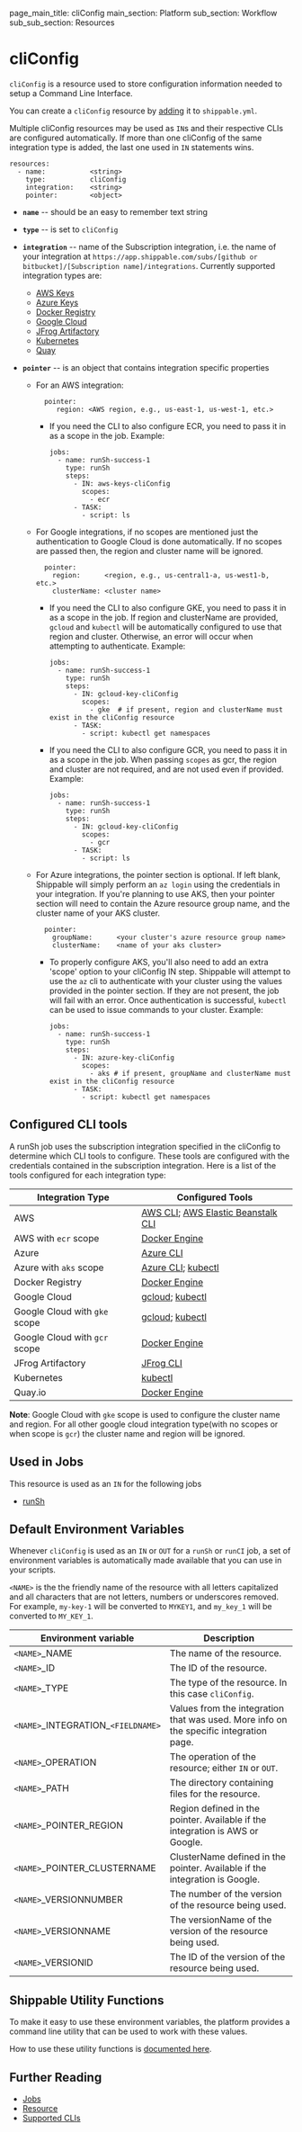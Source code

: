 page_main_title: cliConfig
main_section: Platform
sub_section: Workflow
sub_sub_section: Resources

# cliConfig
`cliConfig` is a resource used to store configuration information needed to setup a Command Line Interface.

You can create a `cliConfig` resource by [adding](/platform/tutorial/workflow/crud-resource#adding) it to `shippable.yml`.

Multiple cliConfig resources may be used as `IN`s and their respective CLIs are configured automatically. If more than one cliConfig of the same integration type is added, the last one used in `IN` statements wins.

```
resources:
  - name:           <string>
    type:           cliConfig
    integration:    <string>
    pointer:        <object>
```

* **`name`** -- should be an easy to remember text string

* **`type`** -- is set to `cliConfig`

* **`integration`** -- name of the Subscription integration, i.e. the name of your integration at `https://app.shippable.com/subs/[github or bitbucket]/[Subscription name]/integrations`. Currently supported integration types are:
	* [AWS Keys](/platform/integration/aws-keys)
	* [Azure Keys](/platform/integration/azure-keys)
	* [Docker Registry](/platform/integration/dockerRegistryLogin)
	* [Google Cloud](/platform/integration/gcloudKey)
	* [JFrog Artifactory](/platform/integration/jfrog-artifactoryKey)
	* [Kubernetes](/platform/integration/kubernetes-config)
	* [Quay](/platform/integration/quayLogin)

* **`pointer`** -- is an object that contains integration specific properties
	* For an AWS integration:

	        pointer:
	           region: <AWS region, e.g., us-east-1, us-west-1, etc.>

      * If you need the CLI to also configure ECR, you need to pass it in as a scope in the job. Example:

            jobs:
              - name: runSh-success-1
                type: runSh
                steps:
                  - IN: aws-keys-cliConfig
                    scopes:
                      - ecr
                  - TASK:
                    - script: ls

	* For Google integrations, if no scopes are mentioned just the authentication to Google Cloud is done automatically. If no scopes are passed then, the region and cluster name will be ignored.

	        pointer:
	          region:      <region, e.g., us-central1-a, us-west1-b, etc.>
	          clusterName: <cluster name>

      * If you need the CLI to also configure GKE, you need to pass it in as a scope in the job. If region and clusterName are provided, `gcloud` and `kubectl` will be automatically configured to use that region and cluster.  Otherwise, an error will occur when attempting to authenticate. Example:

            jobs:
              - name: runSh-success-1
                type: runSh
                steps:
                  - IN: gcloud-key-cliConfig
                    scopes:
                      - gke  # if present, region and clusterName must exist in the cliConfig resource
                  - TASK:
                    - script: kubectl get namespaces

      * If you need the CLI to also configure GCR, you need to pass it in as a scope in the job. When passing `scopes` as gcr, the region and cluster are not required, and are not used even if provided.  Example:

            jobs:
              - name: runSh-success-1
                type: runSh
                steps:
                  - IN: gcloud-key-cliConfig
                    scopes:
                      - gcr
                  - TASK:
                    - script: ls


    * For Azure integrations, the pointer section is optional.  If left blank, Shippable will simply perform an `az login` using the credentials in your integration.  If you're planning to use AKS, then your pointer section will need to contain the Azure resource group name, and the cluster name of your AKS cluster.

            pointer:
              groupName:      <your cluster's azure resource group name>
              clusterName:    <name of your aks cluster>

      * To properly configure AKS, you'll also need to add an extra 'scope' option to your cliConfig IN step.  Shippable will attempt to use the `az` cli to authenticate with your cluster using the values provided in the pointer section.  If they are not present, the job will fail with an error.  Once authentication is successful, `kubectl` can be used to issue commands to your cluster.  Example:

            jobs:
              - name: runSh-success-1
                type: runSh
                steps:
                  - IN: azure-key-cliConfig
                    scopes:
                      - aks # if present, groupName and clusterName must exist in the cliConfig resource
                  - TASK:
                    - script: kubectl get namespaces


<a name="cliConfigTools"></a>
## Configured CLI tools

A runSh job uses the subscription integration specified in the
cliConfig to determine which CLI tools to configure.
These tools are configured with the credentials contained in the subscription
integration. Here is a list of the tools configured for each integration type:

| Integration Type                    | Configured Tools           |
| ------------------------------------|-------------|
| AWS                                 | [AWS CLI](/platform/runtime/machine-image/cli-versions/#aws); [AWS Elastic Beanstalk CLI](/platform/runtime/machine-image/cli-versions/#aws-elastic-beanstalk) |
| AWS with `ecr` scope                | [Docker Engine](/platform/runtime/machine-image/cli-versions/#docker) |
| Azure                               | [Azure CLI](/platform/runtime/machine-image/cli-versions/#azure) |
| Azure with `aks` scope              | [Azure CLI](/platform/runtime/machine-image/cli-versions/#azure); [kubectl](/platform/runtime/machine-image/cli-versions/#kubectl) |
| Docker Registry                     | [Docker Engine](/platform/runtime/machine-image/cli-versions/#docker) |
| Google Cloud                        | [gcloud](/platform/runtime/machine-image/cli-versions/#google-cloud-platform); [kubectl](/platform/runtime/machine-image/cli-versions/#kubectl) |
| Google Cloud with `gke` scope       | [gcloud](/platform/runtime/machine-image/cli-versions/#google-cloud-platform); [kubectl](/platform/runtime/machine-image/cli-versions/#kubectl) |
| Google Cloud with `gcr` scope       | [Docker Engine](/platform/runtime/machine-image/cli-versions/#docker) |
| JFrog Artifactory                   | [JFrog CLI](/platform/runtime/machine-image/cli-versions/#jfrog) |
| Kubernetes                          | [kubectl](/platform/runtime/machine-image/cli-versions/#kubectl) |
| Quay.io                             | [Docker Engine](/platform/runtime/machine-image/cli-versions/#docker) |

**Note**: Google Cloud with `gke` scope is used to configure the cluster name and region. For all other google cloud integration type(with no scopes or when scope is `gcr`) the cluster name and region will be ignored.

## Used in Jobs
This resource is used as an `IN` for the following jobs

* [runSh](/platform/workflow/job/runsh/)

## Default Environment Variables
Whenever `cliConfig` is used as an `IN` or `OUT` for a `runSh` or `runCI` job, a set of environment variables is automatically made available that you can use in your scripts.

`<NAME>` is the the friendly name of the resource with all letters capitalized and all characters that are not letters, numbers or underscores removed. For example, `my-key-1` will be converted to `MYKEY1`, and `my_key_1` will be converted to `MY_KEY_1`.

| Environment variable						| Description                         |
| ------------- 								|------------------------------------ |
| `<NAME>`\_NAME 							| The name of the resource. |
| `<NAME>`\_ID 								| The ID of the resource. |
| `<NAME>`\_TYPE 							| The type of the resource. In this case `cliConfig`. |
| `<NAME>`\_INTEGRATION\_`<FIELDNAME>`	| Values from the integration that was used. More info on the specific integration page. |
| `<NAME>`\_OPERATION 						| The operation of the resource; either `IN` or `OUT`. |
| `<NAME>`\_PATH 							| The directory containing files for the resource. |
| `<NAME>`\_POINTER\_REGION 				| Region defined in the pointer. Available if the integration is AWS or Google. |
| `<NAME>`\_POINTER\_CLUSTERNAME 			| ClusterName defined in the pointer. Available if the integration is Google. |
| `<NAME>`\_VERSIONNUMBER 					| The number of the version of the resource being used. |
| `<NAME>`\_VERSIONNAME						| The versionName of the version of the resource being used. |
| `<NAME>`\_VERSIONID    					| The ID of the version of the resource being used. |

## Shippable Utility Functions
To make it easy to use these environment variables, the platform provides a command line utility that can be used to work with these values.

How to use these utility functions is [documented here](/platform/tutorial/workflow/using-shipctl).

## Further Reading
* [Jobs](/platform/workflow/job/overview)
* [Resource](/platform/workflow/resource/overview)
* [Supported CLIs](/platform/runtime/overview#cli)
